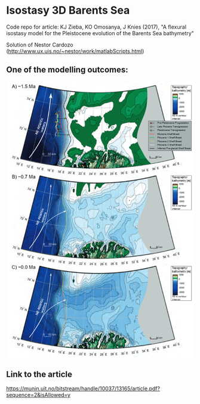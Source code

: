 # Isostasy 3D Barents Sea
Code repo for article: KJ Zieba, KO Omosanya, J Knies (2017), "A flexural isostasy model for the Pleistocene evolution of the Barents Sea bathymetry"

Solution of Nestor Cardozo (http://www.ux.uis.no/~nestor/work/matlabScripts.html)

## One of the modelling outcomes:

![Image from the article](https://github.com/kriszieba/isostasy/blob/master/Screenshot_2020-08-31%20article%20pdf.png)

## Link to the article
https://munin.uit.no/bitstream/handle/10037/13165/article.pdf?sequence=2&isAllowed=y
 
